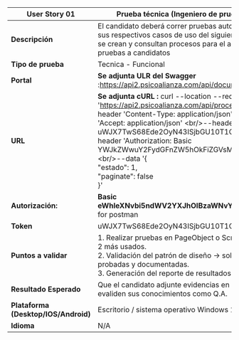 | User Story 01                        | Prueba técnica (Ingeniero de pruebas Q.A.)                   |
| ------------------------------------ | ------------------------------------------------------------ |
| **Descripción**                      | El candidato deberá correr pruebas automatizadas y sus respectivos casos de uso del siguiente api donde se crean y consultan procesos para el agendamiento de pruebas a candidatos |
| **Tipo de prueba**                   | Tecnica - Funcional                                          |
| **Portal**                           | **Se adjunta ULR del Swagger** :https://api2.psicoalianza.com/api/documentation |
| **URL**                              | **Se adjunta cURL :** curl --location --request GET 'https://api2.psicoalianza.com/api/procesos' \<br/>--header 'Content-Type: application/json' \<br/>--header 'Accept: application/json' \<br/>--header 'Token: uWJX7TwS68Ede2OyN43ISjbGU10T1OFF' \<br/>--header 'Authorization: Basic YWJkZWwuY2FydGFnZW5hOkFiZGVsMTIzNA==' \<br/>--data '{<br/>  "estado": 1,<br/>  "paginate": false<br/>}' |
| **Autorización:**                    | **Basic eWhleXNvbi5ndWV2YXJhOlBzaWNvYWxpYW56YTIk** for postman |
| **Token**                            | uWJX7TwS68Ede2OyN43ISjbGU10T1OFF                             |
| **Puntos a validar**                 | 1. Realizar pruebas en PageObject o ScreenPlay -> Los 2 más usados. <br/>2. Validación del patrón de diseño  -> soluciones probadas y documentadas. <br/>3. Generación del reporte de resultados. <br/> |
| **Resultado Esperado**               | Que el candidato adjunte evidencias en las cuales de evaliden sus conocimientos como Q.A. |
| **Plataforma (Desktop/IOS/Android)** | Escritorio / sistema operativo Windows 11                    |
| **Idioma**                           | N/A                                                          |





